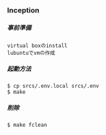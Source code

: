### Inception 

##### 事前準備
```
virtual boxのinstall
lubuntuでvmの作成
```

##### 起動方法
```
$ cp srcs/.env.local srcs/.env
$ make
```

##### 削除
```
$ make fclean
```
